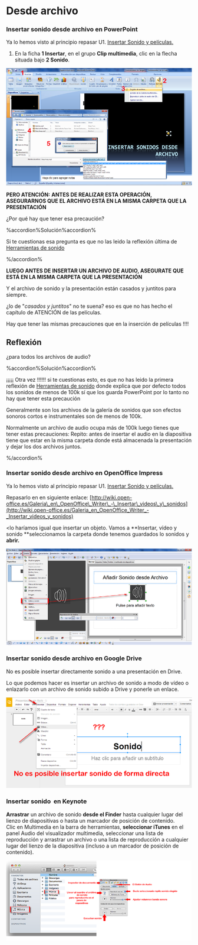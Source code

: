 # Desde archivo

### Insertar sonido desde archivo en PowerPoint

Ya lo hemos visto al principio repasar U1. [Insertar Sonido y películas.](u1_insertar_sonido_y_pelculas.html)

1.  En la ficha **1 Insertar**, en el grupo **Clip multimedia**, clic en la flecha situada bajo **2 Sonido**.
    
![Insertar Sonido desde Archivo](img/sonido-desde-archivo.png "Insertar Sonido desde Archivo")

**PERO ATENCIÓN:** **ANTES DE REALIZAR ESTA OPERACIÓN, ASEGURARNOS QUE EL ARCHIVO ESTÁ EN LA MISMA CARPETA QUE LA PRESENTACIÓN**

¿Por qué hay que tener esa precaución?

%accordion%Solución%accordion%

Si te cuestionas esa pregunta es que no las leido la reflexión última de [Herramientas de sonido](herramientas_de_sonido.html)

%/accordion%



**LUEGO ANTES DE INSERTAR UN ARCHIVO DE AUDIO, ASEGURATE QUE ESTÁ EN LA MISMA CARPETA QUE LA PRESENTACIÓN**

Y el archivo de sonido y la presentación están casados y juntitos para siempre.

¿lo de "_casados y juntitos_" no te suena? eso es que no has hecho el capítulo de ATENCIÓN de las películas.

Hay que tener las mismas precauciones que en la inserción de películas !!!! 

## Reflexión

¿para todos los archivos de audio?

%accordion%Solución%accordion%

¡¡¡¡¡ Otra vez !!!!!! si te cuestionas esto, es que no has leido la primera reflexión de [Herramientas de sonido](herramientas_de_sonido.html) donde explica que por defecto todos los sonidos de menos de 100k sí que los guarda PowerPoint por lo tanto no hay que tener esta precaución  

Generalmente son los archivos de la galería de sonidos que son efectos sonoros cortos e instrumentales son de menos de 100k.

Normalmente un archivo de audio ocupa más de 100k luego tienes que tener estas precauciones: Repito: antes de insertar el audio en la diapositiva tiene que estar en la misma carpeta donde está almacenada la presentación y dejar los dos archivos juntos.

%/accordion%



### Insertar sonido desde archivo en OpenOffice Impress

Ya lo hemos visto al principio repasar U1. [Insertar Sonido y películas.](u1_insertar_sonido_y_pelculas.html)

Repasarlo en en siguiente enlace: [http://wiki.open-office.es/Galeria\_en\_OpenOffice\_Writer\_-\_Insertar\_videos\_y\_sonidos](http://wiki.open-office.es/Galeria_en_OpenOffice_Writer_-_Insertar_videos_y_sonidos)

<lo haríamos igual que insertar un objeto. Vamos a **Insertar, vídeo y sonido **seleccionamos la carpeta donde tenemos guardados lo sonidos y **abrir.**


![Sonido desde Archivo Impress](img/insertarsonido-desde-archiv.png "Sonido desde Archivo Impress")






### Insertar sonido desde archivo en Google Drive

No es posible insertar directamente sonido a una presentación en Drive.

Lo que podemos hacer es insertar un archivo de sonido a modo de vídeo o enlazarlo con un archivo de sonido subido a Drive y ponerle un enlace.


![Insertar Vídeo en Drive](img/insertarsonidodrive.png "Insertar Vídeo en Drive")






### Insertar sonido  en Keynote

**Arrastrar** un archivo de sonido **desde el Finder** hasta cualquier lugar del lienzo de diapositivas o hasta un marcador de posición de contenido.  
Clic en Multimedia en la barra de herramientas, **seleccionar iTunes** en el panel Audio del visualizador multimedia, seleccionar una lista de reproducción y arrastrar un archivo o una lista de reproducción a cualquier lugar del lienzo de la diapositiva (incluso a un marcador de posición de contenido).


![Sonido Keynote](img/sonidokeynotearchivo.png "Sonido Keynote")






